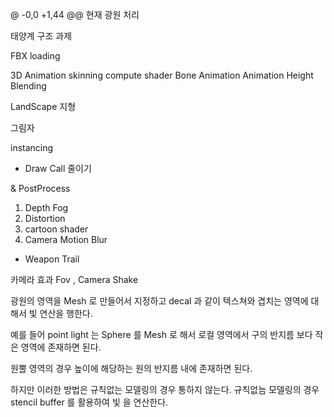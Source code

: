@ -0,0 +1,44 @@
현재 광원 처리

태양계 구조 과제

FBX loading

3D Animation
skinning compute shader
Bone Animation
Animation Height Blending

LandScape 지형

그림자

instancing
- Draw Call 줄이기





&
PostProcess
1. Depth Fog
2. Distortion
3. cartoon shader
4. Camera Motion Blur
- Weapon Trail


카메라 효과
Fov , Camera Shake


광원의 영역을 Mesh 로 만들어서 지정하고 decal 과 같이 텍스쳐와 겹치는 영역에 대해서 빛 연산을 행한다.

예를 들어 point light 는  Sphere 를 Mesh 로 해서  로컬 영역에서  구의 반지름 보다 작은 영역에 존재하면 된다.

원뿔 영역의 경우 높이에 해당하는 원의 반지름 내에 존재하면 된다.

하지만 이러한 방법은 규칙없는 모델링의 경우 통하지 않는다.
규칙없늠 모델링의 경우 stencil buffer 를 활용하여 빛 을 연산한다.